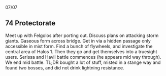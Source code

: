 07/07
## 74 Protectorate
Meet up with Felgolos after porting out.
Discuss plans on attacking storm giants.
Gaseous form across bridge.
Get in via a hidden passage only accessible in mist form.
Find a bunch of flywheels, and investigate the central area of Halos 1.
Then they go and get themselves into a truesight users. Serissa and Havil battle commences (he appears mid way through).
We end mid battle.
TL;DR bought a lot of stuff, misted in a stange way and found two bosses, and did not drink lightning resistance.
